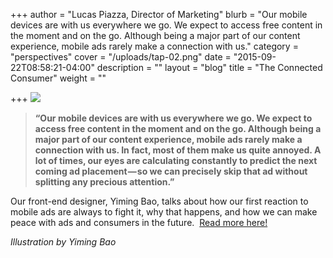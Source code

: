 +++
author = "Lucas Piazza, Director of Marketing"
blurb = "Our mobile devices are with us everywhere we go. We expect to access free content in the moment and on the go. Although being a major part of our content experience, mobile ads rarely make a connection with us."
category = "perspectives"
cover = "/uploads/tap-02.png"
date = "2015-09-22T08:58:21-04:00"
description = ""
layout = "blog"
title = "The Connected Consumer"
weight = ""

+++
![](/uploads/1-C6CFUbt3aG_kmJd11cYuCA.jpeg)

> **“Our mobile devices are with us everywhere we go. We expect to access free content in the moment and on the go. Although being a major part of our content experience, mobile ads rarely make a connection with us. In fact, most of them make us quite annoyed. A lot of times, our eyes are calculating constantly to predict the next coming ad placement — so we can precisely skip that ad without splitting any precious attention.”**

Our front-end designer, Yiming Bao, talks about how our first reaction to mobile ads are always to fight it, why that happens, and how we can make peace with ads and consumers in the future.  [Read more here!](http://bit.ly/1Jln27f)

_Illustration by Yiming Bao_